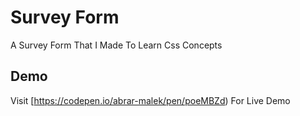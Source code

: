 # Survey Form

A Survey Form That I Made To Learn Css Concepts

## Demo
Visit [https://codepen.io/abrar-malek/pen/poeMBZd) For Live Demo
